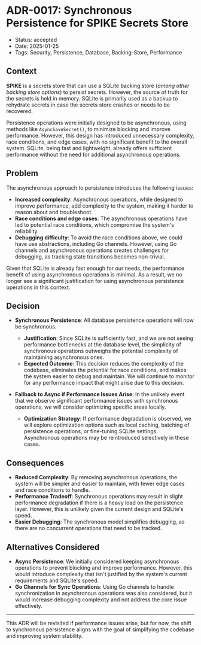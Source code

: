 # ADR-0017: Synchronous Persistence for SPIKE Secrets Store

- Status: accepted
- Date: 2025-01-25
- Tags: Security, Persistence, Database, Backing-Store, Performance

## Context

**SPIKE** is a secrets store that can use a SQLite backing store (*among other
backing store options*) to persist secrets. However, the source of truth for 
the secrets is held in memory. SQLite is primarily used as a backup to rehydrate 
secrets in case the secrets store crashes or needs to be recovered.

Persistence operations were initially designed to be asynchronous, using methods 
like `AsyncSaveSecret()`, to minimize blocking and improve performance. However, 
this design has introduced unnecessary complexity, race conditions, and edge 
cases, with no significant benefit to the overall system. SQLite, being fast and 
lightweight, already offers sufficient performance without the need for 
additional asynchronous operations.

## Problem

The asynchronous approach to persistence introduces the following issues:

* **Increased complexity**: Asynchronous operations, while designed to improve 
  performance, add complexity to the system, making it harder to reason about 
  and troubleshoot.
* **Race conditions and edge cases**: The asynchronous operations have led to 
  potential race conditions, which compromise the system's reliability.
* **Debugging difficulty**: To avoid the race conditions above, we could have 
  use abstractions, including Go channels. However, using Go channels and 
  asynchronous operations creates challenges for debugging, as tracking state 
  transitions becomes non-trivial.

Given that SQLite is already fast enough for our needs, the performance benefit 
of using asynchronous operations is minimal. As a result, we no longer see a 
significant justification for using asynchronous persistence operations in 
this context.

## Decision

* **Synchronous Persistence**: All database persistence operations will now be 
  synchronous.
  * **Justification**: Since SQLite is sufficiently fast, and we are not seeing 
    performance bottlenecks at the database level, the simplicity of synchronous 
    operations outweighs the potential complexity of maintaining asynchronous 
    ones.
  * **Expected Outcome**: This decision reduces the complexity of the codebase, 
    eliminates the potential for race conditions, and makes the system easier 
    to debug and maintain. We will continue to monitor for any performance 
    impact that might arise due to this decision.

* **Fallback to Async if Performance Issues Arise**: In the unlikely event that 
  we observe significant performance issues with synchronous operations, we 
  will consider optimizing specific areas locally.
  * **Optimization Strategy**: If performance degradation is observed, we will 
    explore optimization options such as local caching, batching of persistence 
    operations, or fine-tuning SQLite settings. Asynchronous operations may be 
    reintroduced selectively in these cases.

## Consequences

* **Reduced Complexity**: By removing asynchronous operations, the system will 
  be simpler and easier to maintain, with fewer edge cases and race conditions 
  to handle.
* **Performance Tradeoff**: Synchronous operations may result in slight 
  performance degradation if there is a heavy load on the persistence layer. 
  However, this is unlikely given the current design and SQLite's speed.
* **Easier Debugging**: The synchronous model simplifies debugging, as there are
  no concurrent operations that need to be tracked.

## Alternatives Considered

* **Async Persistence**: We initially considered keeping asynchronous operations 
  to prevent blocking and improve performance. However, this would introduce 
  complexity that isn't justified by the system's current requirements and 
  SQLite's speed.
* **Go Channels for Sync Operations**: Using Go channels to handle 
  synchronization in asynchronous operations was also considered, but it would 
  increase debugging complexity and not address the core issue effectively.

---

This ADR will be revisited if performance issues arise, but for now, the shift 
to synchronous persistence aligns with the goal of simplifying the codebase and 
improving system stability.
